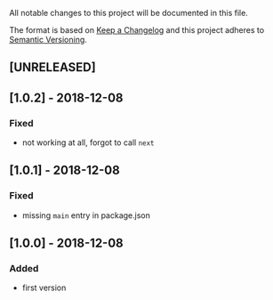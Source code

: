 All notable changes to this project will be documented in this file.

The format is based on [Keep a Changelog](http://keepachangelog.com/en/1.0.0/)
and this project adheres to [Semantic Versioning](http://semver.org/spec/v2.0.0.html).

## [UNRELEASED]

## [1.0.2] - 2018-12-08
### Fixed
- not working at all, forgot to call `next`

## [1.0.1] - 2018-12-08
### Fixed
- missing `main` entry in package.json

## [1.0.0] - 2018-12-08
### Added
- first version
